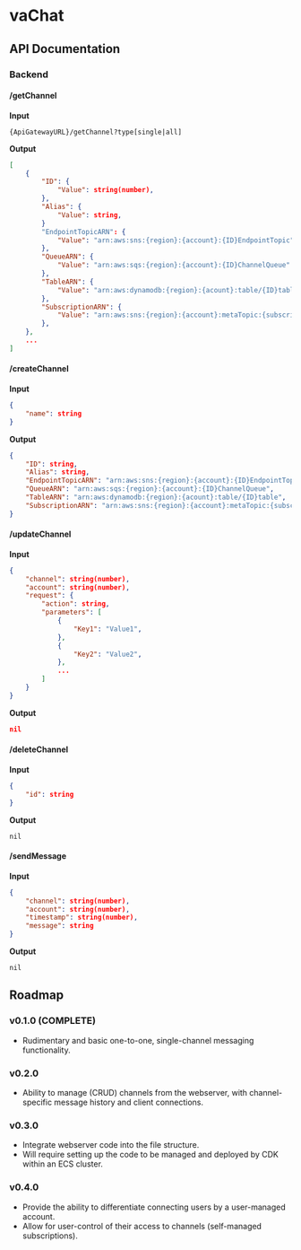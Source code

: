 # vaChat


## API Documentation
### Backend

#### /getChannel
**Input**
```http
{ApiGatewayURL}/getChannel?type[single|all]
```
**Output**
```json
[
    {
        "ID": {
            "Value": string(number),
        },
        "Alias": {
            "Value": string,
        }
        "EndpointTopicARN": {
            "Value": "arn:aws:sns:{region}:{account}:{ID}EndpointTopic"
        },
        "QueueARN": {
            "Value": "arn:aws:sqs:{region}:{account}:{ID}ChannelQueue" 
        },
        "TableARN": {
            "Value": "arn:aws:dynamodb:{region}:{acount}:table/{ID}table" 
        },
        "SubscriptionARN": {
            "Value": "arn:aws:sns:{region}:{account}:metaTopic:{subscription id}"
        },
    },
    ...
]
```

#### /createChannel
**Input**
```json
{
    "name": string
}
```
**Output**
```json
{
    "ID": string,
    "Alias": string,
    "EndpointTopicARN": "arn:aws:sns:{region}:{account}:{ID}EndpointTopic",
    "QueueARN": "arn:aws:sqs:{region}:{account}:{ID}ChannelQueue",
    "TableARN": "arn:aws:dynamodb:{region}:{acount}:table/{ID}table",
    "SubscriptionARN": "arn:aws:sns:{region}:{account}:metaTopic:{subscription id}",
}
```

#### /updateChannel
**Input**
```json
{
    "channel": string(number),
    "account": string(number),
    "request": {
        "action": string,
        "parameters": [
            {
                "Key1": "Value1",
            },
            {
                "Key2": "Value2",
            },
            ...
        ]
    }
}
```
**Output**
```json
nil
```


#### /deleteChannel
**Input**
```json
{
    "id": string
}
```
**Output**
```
nil
```

#### /sendMessage
**Input**
```json
{
    "channel": string(number),
    "account": string(number),
    "timestamp": string(number),
    "message": string
}
```
**Output**
```
nil
```

## Roadmap
### v0.1.0 (COMPLETE)
* Rudimentary and basic one-to-one, single-channel messaging functionality.
### v0.2.0
* Ability to manage (CRUD) channels from the webserver, with channel-specific message history and client connections.
### v0.3.0
* Integrate webserver code into the file structure. 
* Will require setting up the code to be managed and deployed by CDK within an ECS cluster.
### v0.4.0
* Provide the ability to differentiate connecting users by a user-managed account.
* Allow for user-control of their access to channels (self-managed subscriptions).